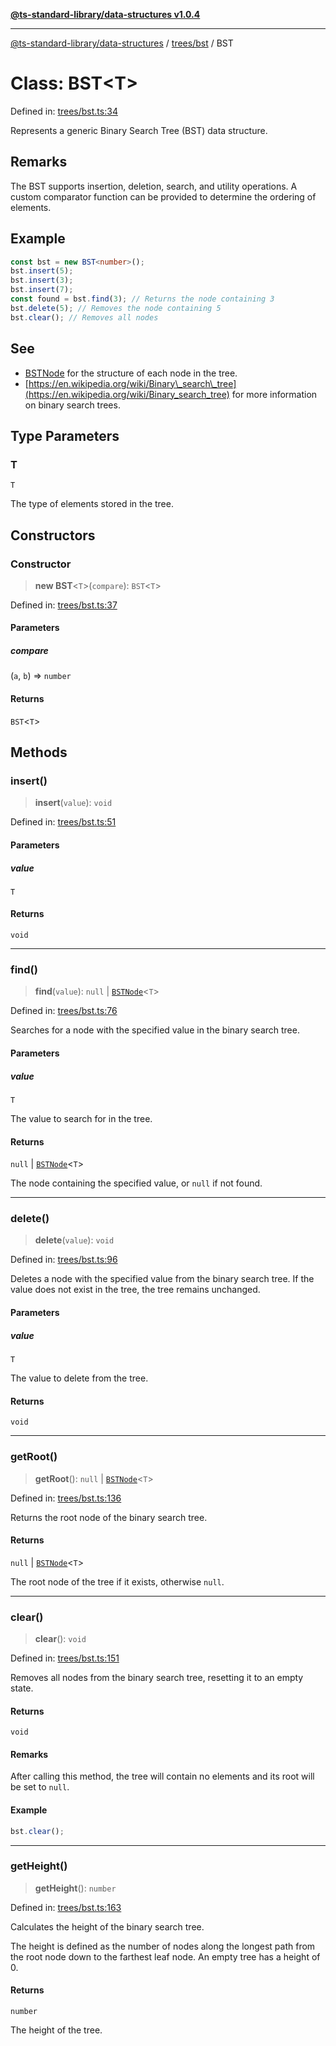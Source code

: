[**@ts-standard-library/data-structures v1.0.4**](../../../README.md)

***

[@ts-standard-library/data-structures](../../../modules.md) / [trees/bst](../README.md) / BST

# Class: BST\<T\>

Defined in: [trees/bst.ts:34](https://github.com/gabaudette/ts-stdlib/blob/ea80ba1db09c741e99f8cb19e94e5a29b81b623b/packages/data-structures/src/trees/bst.ts#L34)

Represents a generic Binary Search Tree (BST) data structure.

## Remarks

The BST supports insertion, deletion, search, and utility operations.
A custom comparator function can be provided to determine the ordering of elements.

## Example

```typescript
const bst = new BST<number>();
bst.insert(5);
bst.insert(3);
bst.insert(7);
const found = bst.find(3); // Returns the node containing 3
bst.delete(5); // Removes the node containing 5
bst.clear(); // Removes all nodes
```

## See

 - [BSTNode](BSTNode.md) for the structure of each node in the tree.
 - [https://en.wikipedia.org/wiki/Binary\_search\_tree](https://en.wikipedia.org/wiki/Binary_search_tree) for more information on binary search trees.

## Type Parameters

### T

`T`

The type of elements stored in the tree.

## Constructors

### Constructor

> **new BST**\<`T`\>(`compare`): `BST`\<`T`\>

Defined in: [trees/bst.ts:37](https://github.com/gabaudette/ts-stdlib/blob/ea80ba1db09c741e99f8cb19e94e5a29b81b623b/packages/data-structures/src/trees/bst.ts#L37)

#### Parameters

##### compare

(`a`, `b`) => `number`

#### Returns

`BST`\<`T`\>

## Methods

### insert()

> **insert**(`value`): `void`

Defined in: [trees/bst.ts:51](https://github.com/gabaudette/ts-stdlib/blob/ea80ba1db09c741e99f8cb19e94e5a29b81b623b/packages/data-structures/src/trees/bst.ts#L51)

#### Parameters

##### value

`T`

#### Returns

`void`

***

### find()

> **find**(`value`): `null` \| [`BSTNode`](BSTNode.md)\<`T`\>

Defined in: [trees/bst.ts:76](https://github.com/gabaudette/ts-stdlib/blob/ea80ba1db09c741e99f8cb19e94e5a29b81b623b/packages/data-structures/src/trees/bst.ts#L76)

Searches for a node with the specified value in the binary search tree.

#### Parameters

##### value

`T`

The value to search for in the tree.

#### Returns

`null` \| [`BSTNode`](BSTNode.md)\<`T`\>

The node containing the specified value, or `null` if not found.

***

### delete()

> **delete**(`value`): `void`

Defined in: [trees/bst.ts:96](https://github.com/gabaudette/ts-stdlib/blob/ea80ba1db09c741e99f8cb19e94e5a29b81b623b/packages/data-structures/src/trees/bst.ts#L96)

Deletes a node with the specified value from the binary search tree.
If the value does not exist in the tree, the tree remains unchanged.

#### Parameters

##### value

`T`

The value to delete from the tree.

#### Returns

`void`

***

### getRoot()

> **getRoot**(): `null` \| [`BSTNode`](BSTNode.md)\<`T`\>

Defined in: [trees/bst.ts:136](https://github.com/gabaudette/ts-stdlib/blob/ea80ba1db09c741e99f8cb19e94e5a29b81b623b/packages/data-structures/src/trees/bst.ts#L136)

Returns the root node of the binary search tree.

#### Returns

`null` \| [`BSTNode`](BSTNode.md)\<`T`\>

The root node of the tree if it exists, otherwise `null`.

***

### clear()

> **clear**(): `void`

Defined in: [trees/bst.ts:151](https://github.com/gabaudette/ts-stdlib/blob/ea80ba1db09c741e99f8cb19e94e5a29b81b623b/packages/data-structures/src/trees/bst.ts#L151)

Removes all nodes from the binary search tree, resetting it to an empty state.

#### Returns

`void`

#### Remarks

After calling this method, the tree will contain no elements and its root will be set to `null`.

#### Example

```typescript
bst.clear();
```

***

### getHeight()

> **getHeight**(): `number`

Defined in: [trees/bst.ts:163](https://github.com/gabaudette/ts-stdlib/blob/ea80ba1db09c741e99f8cb19e94e5a29b81b623b/packages/data-structures/src/trees/bst.ts#L163)

Calculates the height of the binary search tree.

The height is defined as the number of nodes along the longest path
from the root node down to the farthest leaf node. An empty tree has a height of 0.

#### Returns

`number`

The height of the tree.
